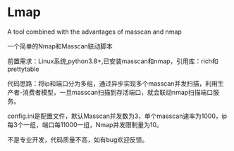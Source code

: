 # Lmap
A tool combined with the advantages of masscan and nmap


一个简单的Nmap和Masscan联动脚本

前置需求：Linux系统,python3.8+,已安装masscan和nmap，引用库：rich和prettytable

代码思路：将ip和端口分为多组，通过异步实现多个masscan并发扫描，利用生产者-消费者模型，一旦masscan扫描到存活端口，就会联动nmap扫描端口服务。

config.ini是配置文件，默认Masscan并发数为3，单个masscan速率为1000，ip每3个一组，端口每11000一组，Nmap并发限制量为10。

不是专业开发，代码质量不高，如有bug欢迎反馈。
